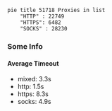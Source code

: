 
```mermaid
pie title 51718 Proxies in list
    "HTTP" : 22749
    "HTTPS": 6482
    "SOCKS" : 28230
```

### Some Info
#### Average Timeout

- mixed: 3.3s
- http: 1.5s
- https: 8.3s
- socks: 4.9s